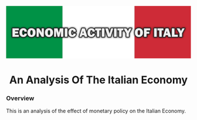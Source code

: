 <img src='Economic-Activity-of-Italy.png'>

# <div align='center'>An Analysis Of The Italian Economy</div>

### Overview
This is an analysis of the effect of monetary policy on the Italian Economy.
